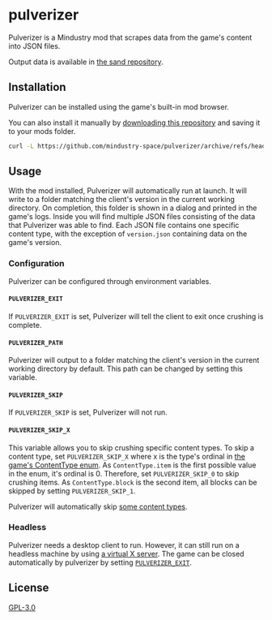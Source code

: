 # pulverizer

Pulverizer is a Mindustry mod that scrapes data from the game's content into JSON files.

Output data is available in [the sand repository](https://github.com/mindustry-space/sand).

## Installation

Pulverizer can be installed using the game's built-in mod browser.

You can also install it manually by [downloading this repository](https://github.com/mindustry-space/pulverizer/archive/refs/heads/main.zip) and saving it to your mods folder.

```sh
curl -L https://github.com/mindustry-space/pulverizer/archive/refs/heads/main.zip > ~/.local/share/Mindustry/mods/pulverizer.zip
```

## Usage

With the mod installed, Pulverizer will automatically run at launch. It will write to a folder matching the client's version in the current working directory. On completion, this folder is shown in a dialog and printed in the game's logs. Inside you will find multiple JSON files consisting of the data that Pulverizer was able to find. Each JSON file contains one specific content type, with the exception of `version.json` containing data on the game's version.

### Configuration

Pulverizer can be configured through environment variables.

#### `PULVERIZER_EXIT`

If `PULVERIZER_EXIT` is set, Pulverizer will tell the client to exit once crushing is complete.

#### `PULVERIZER_PATH`

Pulverizer will output to a folder matching the client's version in the current working directory by default. This path can be changed by setting this variable.

#### `PULVERIZER_SKIP`

If `PULVERIZER_SKIP` is set, Pulverizer will not run.

#### `PULVERIZER_SKIP_X`

This variable allows you to skip crushing specific content types. To skip a content type, set `PULVERIZER_SKIP_X` where x is the type's ordinal in [the game's ContentType enum](https://github.com/anuken/mindustry/blob/master/core/src/mindustry/ctype/ContentType.java). As `ContentType.item` is the first possible value in the enum, it's ordinal is 0. Therefore, set `PULVERIZER_SKIP_0` to skip crushing items. As `ContentType.block` is the second item, all blocks can be skipped by setting `PULVERIZER_SKIP_1`.

Pulverizer will automatically skip [some content types](https://github.com/mindustry-space/pulverizer/blob/main/scripts/main.js#L5).

### Headless

Pulverizer needs a desktop client to run. However, it can still run on a headless machine by using [a virtual X server](https://man.archlinux.org/man/xvfb-run.1.en). The game can be closed automatically by pulverizer by setting [`PULVERIZER_EXIT`](#pulverizer_exit).

## License

[GPL-3.0](LICENSE)
